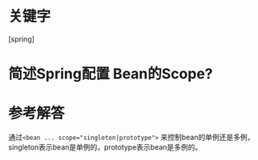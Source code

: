 # 关键字

 \[spring\]  


# 简述Spring配置 Bean的Scope?


# 参考解答

通过`<bean ... scope="singleton|prototype">`
来控制bean的单例还是多例，singleton表示bean是单例的，prototype表示bean是多例的。
